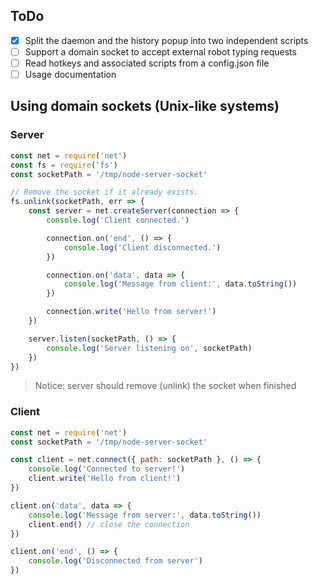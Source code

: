## ToDo

-   [x] Split the daemon and the history popup into two independent scripts
-   [ ] Support a domain socket to accept external robot typing requests
-   [ ] Read hotkeys and associated scripts from a config.json file
-   [ ] Usage documentation

## Using domain sockets (Unix-like systems)

### Server

```javascript
const net = require('net')
const fs = require('fs')
const socketPath = '/tmp/node-server-socket'

// Remove the socket if it already exists.
fs.unlink(socketPath, err => {
    const server = net.createServer(connection => {
        console.log('Client connected.')

        connection.on('end', () => {
            console.log('Client disconnected.')
        })

        connection.on('data', data => {
            console.log('Message from client:', data.toString())
        })

        connection.write('Hello from server!')
    })

    server.listen(socketPath, () => {
        console.log('Server listening on', socketPath)
    })
})
```

> Notice: server should remove (unlink) the socket when finished

### Client

```javascript
const net = require('net')
const socketPath = '/tmp/node-server-socket'

const client = net.connect({ path: socketPath }, () => {
    console.log('Connected to server!')
    client.write('Hello from client!')
})

client.on('data', data => {
    console.log('Message from server:', data.toString())
    client.end() // close the connection
})

client.on('end', () => {
    console.log('Disconnected from server')
})
```
